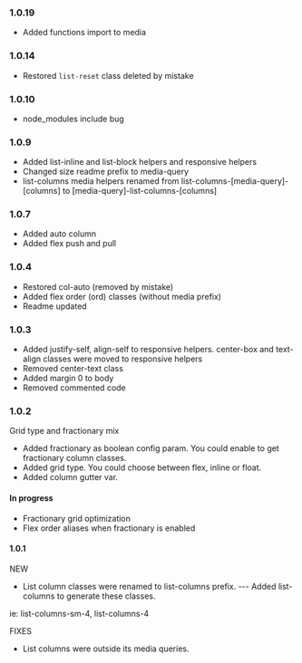 ### 1.0.19
* Added functions import to media

### 1.0.14
* Restored `list-reset` class deleted by mistake

### 1.0.10
* node_modules include bug

### 1.0.9
* Added list-inline and list-block helpers and responsive helpers
* Changed size readme prefix to media-query
* list-columns media helpers renamed from list-columns-[media-query]-[columns] to [media-query]-list-columns-[columns]

### 1.0.7
* Added auto column
* Added flex push and pull

### 1.0.4

* Restored col-auto (removed by mistake)
* Added flex order (ord) classes (without media prefix)
* Readme updated

### 1.0.3

* Added justify-self, align-self to responsive helpers. center-box and text-align classes were moved to responsive helpers
* Removed center-text class
* Added margin 0 to body
* Removed commented code


### 1.0.2

Grid type and fractionary mix

* Added fractionary as boolean config param. You could enable to get fractionary column classes.
* Added grid type. You could choose between flex, inline or float.
* Added column gutter var.

#### In progress

* Fractionary grid optimization
* Flex order aliases when fractionary is enabled

#### 1.0.1

NEW

* List column classes were renamed to list-columns prefix.
--- Added list-columns to generate these classes.

ie: list-columns-sm-4, list-columns-4


FIXES

* List columns were outside its media queries.
